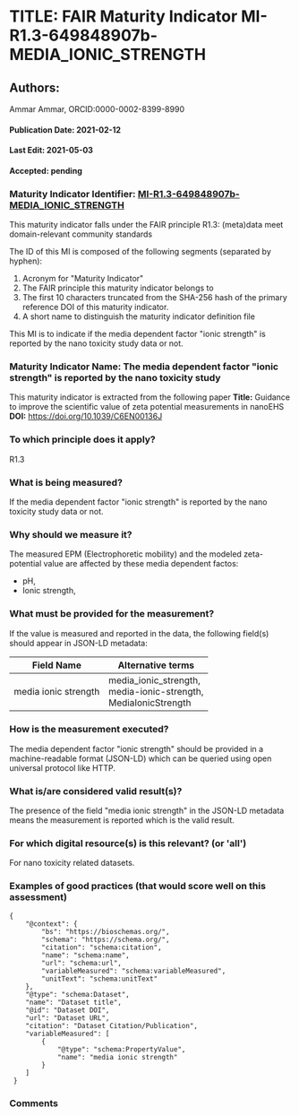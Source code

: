# TITLE: FAIR Maturity Indicator MI-R1.3-649848907b-MEDIA_IONIC_STRENGTH

## Authors: 
Ammar Ammar, ORCID:0000-0002-8399-8990

#### Publication Date: 2021-02-12
#### Last Edit: 2021-05-03
#### Accepted: pending

### Maturity Indicator Identifier: [MI-R1.3-649848907b-MEDIA_IONIC_STRENGTH](https://w3id.org/fair/maturity_indicator/terms/Gen2/MI-R1.3-649848907b-MEDIA_IONIC_STRENGTH)

This maturity indicator falls under the FAIR principle R1.3:
(meta)data meet domain-relevant community standards

The ID of this MI is composed of the following segments (separated by hyphen):
1. Acronym for "Maturity Indicator"
1. The FAIR principle this maturity indicator belongs to
1. The first 10 characters truncated from the SHA-256 hash of the primary reference DOI of this maturity indicator.
1. A short name to distinguish the maturity indicator definition file

This MI is to indicate if the media dependent factor "ionic strength" is reported by the nano toxicity study data or not.

### Maturity Indicator Name:  The media dependent factor "ionic strength" is reported by the nano toxicity study

This maturity indicator is extracted from the following paper 
**Title:** Guidance to improve the scientific value of zeta potential measurements in nanoEHS
**DOI:** https://doi.org/10.1039/C6EN00136J

### To which principle does it apply?  
R1.3

### What is being measured?
If the media dependent factor "ionic strength" is reported by the nano toxicity study data or not.

### Why should we measure it?
The measured EPM (Electrophoretic mobility) and the modeled zeta-potential value are affected by
these media dependent factos:
* pH, 
* Ionic strength,
 

### What must be provided for the measurement?
If the value is measured and reported in the data, the following field(s) should appear in JSON-LD metadata: 

| Field Name                  | Alternative terms                                                     |
| --------------------------- | --------------------------------------------------------------------- |
| media ionic strength        | media_ionic_strength,<br>media-ionic-strength,<br>MediaIonicStrength  |

### How is the measurement executed?
The media dependent factor "ionic strength" should be provided in a machine-readable format (JSON-LD) which can be queried using open universal protocol like HTTP.

### What is/are considered valid result(s)?
The presence of the field "media ionic strength" in the JSON-LD metadata means the measurement is reported which is the valid result.

### For which digital resource(s) is this relevant? (or 'all')
For nano toxicity related datasets.  

### Examples of good practices (that would score well on this assessment)
```{json}
{
 	"@context": {
 		"bs": "https://bioschemas.org/",
 		"schema": "https://schema.org/",
 		"citation": "schema:citation",
 		"name": "schema:name",
 		"url": "schema:url",
 		"variableMeasured": "schema:variableMeasured",
 		"unitText": "schema:unitText"
 	},
 	"@type": "schema:Dataset",
 	"name": "Dataset title",
 	"@id": "Dataset DOI",
 	"url": "Dataset URL",
 	"citation": "Dataset Citation/Publication",
 	"variableMeasured": [
 		{
 			"@type": "schema:PropertyValue",
 			"name": "media ionic strength"
 		}
 	]
 }
```

### Comments

